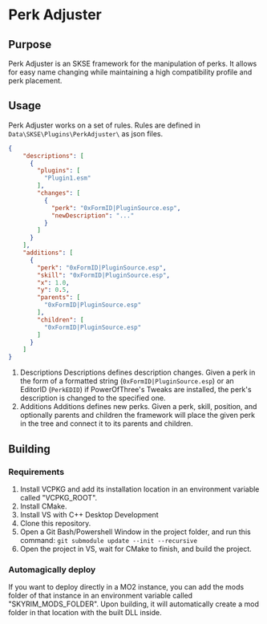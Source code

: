 # Perk Adjuster
## Purpose 
Perk Adjuster is an SKSE framework for the manipulation of perks. It allows for easy name changing while maintaining a high compatibility profile and perk placement.
## Usage
Perk Adjuster works on a set of rules. Rules are defined in `Data\SKSE\Plugins\PerkAdjuster\` as json files.
```json
{
    "descriptions": [
      {
        "plugins": [
          "Plugin1.esm"
        ],
        "changes": [
          {
            "perk": "0xFormID|PluginSource.esp",
            "newDescription": "..."
          }
        ]
      }
    ],
    "additions": [
      {
        "perk": "0xFormID|PluginSource.esp",
        "skill": "0xFormID|PluginSource.esp",
        "x": 1.0,
        "y": 0.5,
        "parents": [
          "0xFormID|PluginSource.esp"
        ],
        "children": [
          "0xFormID|PluginSource.esp"
        ]
      }
    ]
}
```
1. Descriptions
Descriptions defines description changes. Given a perk in the form of a formatted string (`0xFormID|PluginSource.esp`) or an EditorID (`PerkEDID`) if PowerOfThree's Tweaks are installed, the perk's description is changed to the specified one.
1. Additions
Additions defines new perks. Given a perk, skill, position, and optionally parents and children the framework will place the given perk in the tree and connect it to its parents and children.
## Building
### Requirements 
1. Install VCPKG and add its installation location in an environment variable called "VCPKG_ROOT".
2. Install CMake.
3. Install VS with C++ Desktop Development
4. Clone this repository.
5. Open a Git Bash/Powershell Window in the project folder, and run this command: `git submodule update --init --recursive`
6. Open the project in VS, wait for CMake to finish, and build the project.
### Automagically deploy
If you want to deploy directly in a MO2 instance, you can add the mods folder of that instance in an environment variable called "SKYRIM_MODS_FOLDER". Upon building, it will automatically create a mod folder in that location with the built DLL inside.